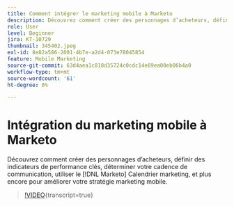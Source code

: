 ```yaml
---
title: Comment intégrer le marketing mobile à Marketo
description: Découvrez comment créer des personnages d’acheteurs, définir des indicateurs de performance clés, déterminer votre cadence de communication, utiliser [!DNL Marketo’s] Calendrier marketing, et plus encore pour améliorer votre stratégie marketing mobile.
role: User
level: Beginner
jira: KT-10729
thumbnail: 345402.jpeg
exl-id: 8e82a586-2001-4b7e-a2d4-073e78045854
feature: Mobile Marketing
source-git-commit: 63d4aea1c818d35724c0cdc14e69ea00eb06b4a0
workflow-type: tm+mt
source-wordcount: '61'
ht-degree: 0%

---
```


# Intégration du marketing mobile à Marketo

Découvrez comment créer des personnages d’acheteurs, définir des indicateurs de performance clés, déterminer votre cadence de communication, utiliser le [!DNL Marketo] Calendrier marketing, et plus encore pour améliorer votre stratégie marketing mobile.

>[!VIDEO](https://video.tv.adobe.com/v/345402/?quality=12&learn=on){transcript=true}
